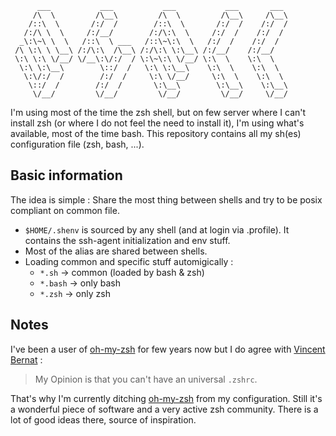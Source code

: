           ___           ___           ___           ___       ___ 
         /\  \         /\__\         /\  \         /\__\     /\__\
        /::\  \       /:/  /        /::\  \       /:/  /    /:/  /
       /:/\ \  \     /:/__/        /:/\:\  \     /:/  /    /:/  / 
      _\:\~\ \  \   /::\  \ ___   /::\~\:\  \   /:/  /    /:/  /  
     /\ \:\ \ \__\ /:/\:\  /\__\ /:/\:\ \:\__\ /:/__/    /:/__/   
     \:\ \:\ \/__/ \/__\:\/:/  / \:\~\:\ \/__/ \:\  \    \:\  \   
      \:\ \:\__\        \::/  /   \:\ \:\__\    \:\  \    \:\  \  
       \:\/:/  /        /:/  /     \:\ \/__/     \:\  \    \:\  \ 
        \::/  /        /:/  /       \:\__\        \:\__\    \:\__\
         \/__/         \/__/         \/__/         \/__/     \/__/


I'm using most of the time the zsh shell, but on few server where I can't 
install zsh (or where I do not feel the need to install it), I'm using what's 
available, most of the time bash.
This repository contains all my sh(es) configuration file (zsh, bash, ...).

## Basic information

The idea is simple : Share the most thing between shells and try to be posix
compliant on common file.

* `$HOME/.shenv` is sourced by any shell (and at login via .profile). It contains the
  ssh-agent initialization and env stuff.
* Most of the alias are shared between shells.
* Loading common and specific stuff automigically :
  * `*.sh` -> common (loaded by bash & zsh)
  * `*.bash` -> only bash
  * `*.zsh` -> only zsh

## Notes

I've been a user of [oh-my-zsh][ohmyzsh] for few years now but I do agree with
[Vincent Bernat][vincentbernat] : 

> My Opinion is that you can't have an universal `.zshrc`.

That's why I'm currently ditching [oh-my-zsh][ohmyzsh] from my configuration.
Still it's a wonderful piece of software and a very active zsh community. There
is a lot of good ideas there, source of inspiration.

[ohmyzsh]: https://github.com/robbyrussell/oh-my-zsh
[vincentbernat]: http://vincent.bernat.im
